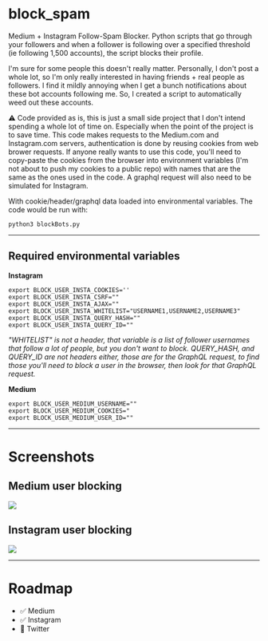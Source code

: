 # block_spam

Medium + Instagram Follow-Spam Blocker. Python scripts that go through your followers and when a follower is following over a specified threshold (ie following 1,500 accounts), the script blocks their profile.

I'm sure for some people this doesn't really matter. Personally, I don't post a whole lot, so I'm only really interested in having friends + real people as followers. I find it mildly annoying when I get a bunch notifications about these bot accounts following me. So, I created a script to automatically weed out these accounts.

⚠️ Code provided as is, this is just a small side project that I don't intend spending a whole lot of time on. Especially when the point of the project is to save time. This code makes requests to the Medium.com and Instagram.com servers, authentication is done by reusing cookies from web brower requests. If anyone really wants to use this code, you'll need to copy-paste the cookies from the browser into environment variables (I'm not about to push my cookies to a public repo) with names that are the same as the ones used in the code. A graphql request will also need to be simulated for Instagram.

With cookie/header/graphql data loaded into environmental variables. The code would be run with:

    python3 blockBots.py

----

## Required environmental variables

**Instagram**
```
export BLOCK_USER_INSTA_COOKIES=''
export BLOCK_USER_INSTA_CSRF=""
export BLOCK_USER_INSTA_AJAX=""
export BLOCK_USER_INSTA_WHITELIST="USERNAME1,USERNAME2,USERNAME3"
export BLOCK_USER_INSTA_QUERY_HASH=""
export BLOCK_USER_INSTA_QUERY_ID=""
```
*"WHITELIST" is not a header, that variable is a list of follower usernames that follow a lot of people, but you don't want to block.*
*QUERY_HASH, and QUERY_ID are not headers either, those are for the GraphQL request, to find those you'll need to block a user in the browser, then look for that GraphQL request.*

**Medium**
```
export BLOCK_USER_MEDIUM_USERNAME=""
export BLOCK_USER_MEDIUM_COOKIES="
export BLOCK_USER_MEDIUM_USER_ID=""
```

----

# Screenshots

## Medium user blocking

<img src="https://imgur.com/8oIqybR.jpg"/>

## Instagram user blocking

<img src="https://imgur.com/GdGTtMl.jpg"/>

----

# Roadmap

- ✅ Medium
- ✅ Instagram
- 🚧 Twitter
